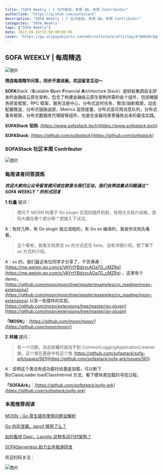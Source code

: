 ```yaml
---
title: "SOFA Weekly | C 位大咖说、本周 QA、本周 Contributor"
authorlink: "https://github.com/sofastack"
description: "SOFA Weekly | C 位大咖说、本周 QA、本周 Contributor"
categories: "SOFA Weekly"
tags: ["SOFA Weekly"]
date: 2022-09-16T15:00:00+08:00
cover: "https://gw.alipayobjects.com/mdn/sofastack/afts/img/A*NAHaRrQqGzAAAAAAAAAAAAAAARQnAQ"
---
```


## SOFA WEEKLY | 每周精选

![图片](https://p3-juejin.byteimg.com/tos-cn-i-k3u1fbpfcp/1e08fca65f7643c783d33f590bb41d5a~tplv-k3u1fbpfcp-zoom-1.image)

**筛选每周精华问答，同步开源进展，欢迎留言互动～**

**SOFA**Stack（**S**calable **O**pen **F**inancial **A**rchitecture Stack）是蚂蚁集团自主研发的金融级云原生架构，包含了构建金融级云原生架构所需的各个组件，包括微服务研发框架，RPC 框架，服务注册中心，分布式定时任务，限流/熔断框架，动态配置推送，分布式链路追踪，Metrics 监控度量，分布式高可用消息队列，分布式事务框架，分布式数据库代理层等组件，也是在金融场景里锤炼出来的最佳实践。

**SOFAStack 官网:** *[https://www.sofastack.tech](https://www.sofastack.tech)*

**SOFAStack:** *[https://github.com/sofastack](https://github.com/sofastack)*

### SOFAStack 社区本周 Contributor

![图片](https://gw.alipayobjects.com/mdn/rms_1c90e8/afts/img/A*dI-eSpjt_Y0AAAAAAAAAAAAAARQnAQ)

### 每周读者问答提炼

***欢迎大家向公众号留言提问或在群里与我们互动，我们会筛选重点问题通过 " SOFA WEEKLY " 的形式回复***

**1.杜鑫** 提问：

>想问下 MOSN 的基于 Go plugin 实现的插件机制，有相关文档介绍嘛，源码大概在哪个部分呀？想接入下试试。

A：有好几种，有 Go plugin 独立进程的，有 Go so 编译的，我发你文档先看看。

>这个看啦，我看文档里说 so 的方式还在 beta，没有详细介绍，想了解下 so 方式的介绍。

A：so 的，我们最近有位同学才分享了，干货满满：[https://mp.weixin.qq.com/s/VAYrtYBdzvcAOa7G_cMZRg](https://mp.weixin.qq.com/s/VAYrtYBdzvcAOa7G_cMZRg) ，这里有个 demo，[https://github.com/mosn/mosn/tree/master/examples/cn_readme/mosn-extensions](https://github.com/mosn/mosn/tree/master/examples/cn_readme/mosn-extensions) 以及一些插件的实现，[https://github.com/mosn/extensions/tree/master/go-plugin](https://github.com/mosn/extensions/tree/master/go-plugin)

**「MOSN」**：*[https://github.com/mosn/mosn/](https://github.com/mosn/mosn/)*

**2.林楠** 提问：

>有一个问题，动态部署时报找不到 CommonLoggingApplicationListener 类，这个类在基座中有这个类 [https://github.com/sofastack/sofa-ark/issues/561](https://github.com/sofastack/sofa-ark/issues/561)

A：说明这个类没有成功委托给基座加载，可以断下 BizClassLoader.loadClassInternal 方法，看下模块类加载的寻找过程。

**「SOFAArk」**：*[https://github.com/sofastack/sofa-ark](https://github.com/sofastack/sofa-ark)*

### 本周推荐阅读

[MOSN｜Go 原生插件使用问题全解析](http://mp.weixin.qq.com/s?__biz=MzUzMzU5Mjc1Nw==&mid=2247512138&idx=1&sn=851abb8d07d47f703e33978c9c125c59&chksm=faa35f90cdd4d6869c6cd4934c042484dbe1063c3fb85462d2f33e936b96240ae33d02d18c3a&scene=21)

[Go 内存泄漏，pprof 够用了么？](https://mp.weixin.qq.com/s/Br8iPafpfaSD8_oBJ4bUPw)

[如何看待 Dapr、Layotto 这种多运行时架构？](https://mp.weixin.qq.com/s/dmvx6rGSMkrurGWSVDHkMw)

[SOFAServerless 助力业务极速研发](https://mp.weixin.qq.com/s/s_qL4QoH4yrp2HMCcsuPBw)

欢迎扫码关注：

![图片](https://p3-juejin.byteimg.com/tos-cn-i-k3u1fbpfcp/e19d0a6d7f734ad6a585cde82ae4f3bf~tplv-k3u1fbpfcp-zoom-1.image)
